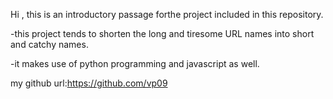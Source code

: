 Hi , this is an introductory passage forthe project included in this repository.

-this project tends to shorten the long and tiresome URL names into short and catchy names.

-it makes use of python programming and javascript as well.


my github url:https://github.com/vp09

